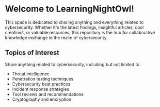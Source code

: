 # Welcome to LearningNightOwl!

This space is dedicated to sharing anything and everything related to cybersecurity. Whether it's the latest findings, insightful articles, cool creations, or valuable resources, this repository is the hub for collaborative knowledge exchange in the realm of cybersecurity.


## Topics of Interest

Share anything related to cybersecurity, including but not limited to:

- Threat intelligence
- Penetration testing techniques
- Cybersecurity best practices
- Incident response strategies
- Tool reviews and recommendations
- Cryptography and encryption

